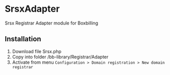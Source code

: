 # SrsxAdapter
Srsx Registrar Adapter module for Boxbilling

## Installation
1. Download file Srsx.php
2. Copy into folder /bb-library/Registrar/Adapter
3. Activate from menu `Configuration > Domain registration > New domain registrar`
